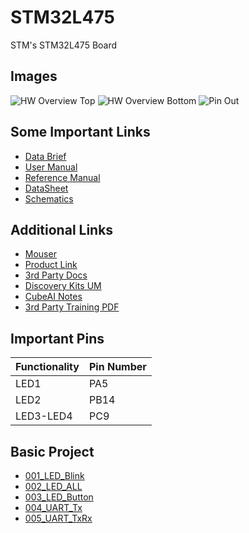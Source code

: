 # STM32L475
STM's STM32L475 Board

## Images

![HW Overview Top](https://docs.neqto.com/images/b-l4s5i-iot01a_hw_top.png)
![HW Overview Bottom](https://docs.neqto.com/images/b-l4s5i-iot01a_hw_bottom.png)
![Pin Out](https://docs.neqto.com/images/b-l4s5i-iot01a_hw_pinout.png)

## Some Important Links

- [Data Brief](https://www.mouser.in/datasheet/2/389/b-l475e-iot01a-1848022.pdf)
- [User Manual](https://github.com/balaji303/STM32L475/blob/main/docs/um2153-discovery-kit-for-iot-node-multichannel-communication-with-stm32l4-stmicroelectronics.pdf)
- [Reference Manual](https://www.st.com/resource/en/reference_manual/rm0351-stm32l47xxx-stm32l48xxx-stm32l49xxx-and-stm32l4axxx-advanced-armbased-32bit-mcus-stmicroelectronics.pdf)
- [DataSheet](https://www.st.com/resource/en/datasheet/stm32l475vg.pdf)
- [Schematics](https://github.com/balaji303/STM32L475/blob/main/docs/Schematics.pdf)

## Additional Links

- [Mouser](https://www.mouser.in/ProductDetail/STMicroelectronics/B-L475E-IOT01A2?qs=2m8Gdae5Lr2iZaHS3QKU3w%3D%3D)
- [Product Link](https://www.st.com/en/evaluation-tools/b-l475e-iot01a.html#overview)
- [3rd Party Docs](https://docs.neqto.com/docs/en/stm32-discovery-series/hardware/about-stm32-discovery-kit-b-l4s5i-iot01a)
- [Discovery Kits UM](https://github.com/balaji303/STM32L475/blob/main/docs/um2052-getting-started-with-stm32-mcu-discovery-kits-software-development-tools-stmicroelectronics.pdf)
- [CubeAI Notes](https://github.com/balaji303/STM32L475/blob/main/docs/en.STM32CubeAI_press_pres.pdf)
- [3rd Party Training PDF](https://www.st.com/content/dam/technology-tour-2017/hands-on-training_stm32.pdf)


## Important Pins

|Functionality|Pin Number|
|-|-|
|LED1|PA5|
|LED2|PB14|
|LED3-LED4|PC9|

## Basic Project

- [001_LED_Blink](https://github.com/balaji303/STM32L475/blob/main/WorkSpace/LedBlink/Core/Src/main.c)
- [002_LED_ALL](https://github.com/balaji303/STM32L475/blob/main/WorkSpace/002_LED_ALL/Core/Src/main.c)
- [003_LED_Button](https://github.com/balaji303/STM32L475/blob/main/WorkSpace/003_LED_Button/Core/Src/main.c)
- [004_UART_Tx](https://github.com/balaji303/STM32L475/blob/main/WorkSpace/004_UART_Tx/Core/Src/main.c)
- [005_UART_TxRx](https://github.com/balaji303/STM32L475/blob/main/WorkSpace/005_UART_TxRx/Core/Src/main.c)
